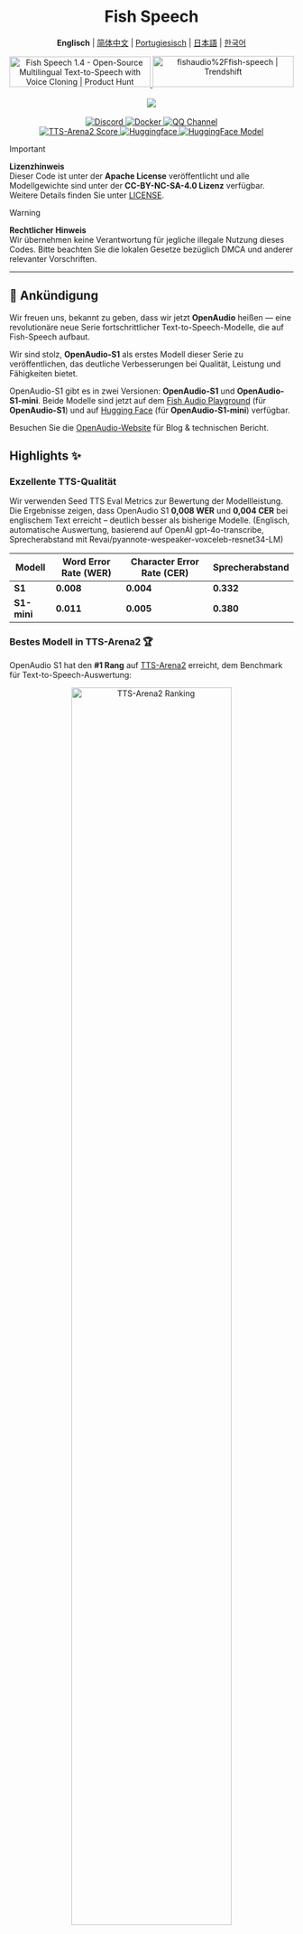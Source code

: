 <div align="center">
<h1>Fish Speech</h1>

**Englisch** | [简体中文](docs/README.zh.md) | [Portugiesisch](docs/README.pt-BR.md) | [日本語](docs/README.ja.md) | [한국어](docs/README.ko.md) <br>

<a href="https://www.producthunt.com/posts/fish-speech-1-4?embed=true&utm_source=badge-featured&utm_medium=badge&utm_souce=badge-fish&#0045;speech&#0045;1&#0045;4" target="_blank">
    <img src="https://api.producthunt.com/widgets/embed-image/v1/featured.svg?post_id=488440&theme=light" alt="Fish&#0032;Speech&#0032;1&#0046;4 - Open&#0045;Source&#0032;Multilingual&#0032;Text&#0045;to&#0045;Speech&#0032;with&#0032;Voice&#0032;Cloning | Product Hunt" style="width: 250px; height: 54px;" width="250" height="54" />
</a>
<a href="https://trendshift.io/repositories/7014" target="_blank">
    <img src="https://trendshift.io/api/badge/repositories/7014" alt="fishaudio%2Ffish-speech | Trendshift" style="width: 250px; height: 55px;" width="250" height="55"/>
</a>
<br>
</div>
<br>

<div align="center">
    <img src="https://count.getloli.com/get/@fish-speech?theme=asoul" /><br>
</div>

<br>

<div align="center">
    <a target="_blank" href="https://discord.gg/Es5qTB9BcN">
        <img alt="Discord" src="https://img.shields.io/discord/1214047546020728892?color=%23738ADB&label=Discord&logo=discord&logoColor=white&style=flat-square"/>
    </a>
    <a target="_blank" href="https://hub.docker.com/r/fishaudio/fish-speech">
        <img alt="Docker" src="https://img.shields.io/docker/pulls/fishaudio/fish-speech?style=flat-square&logo=docker"/>
    </a>
    <a target="_blank" href="https://pd.qq.com/s/bwxia254o">
      <img alt="QQ Channel" src="https://img.shields.io/badge/QQ-blue?logo=tencentqq">
    </a>
</div>

<div align="center">
    <a target="_blank" href="https://huggingface.co/spaces/TTS-AGI/TTS-Arena-V2">
      <img alt="TTS-Arena2 Score" src="https://img.shields.io/badge/TTS_Arena2-Rank_%231-gold?style=flat-square&logo=trophy&logoColor=white">
    </a>
    <a target="_blank" href="https://huggingface.co/spaces/fishaudio/fish-speech-1">
        <img alt="Huggingface" src="https://img.shields.io/badge/🤗%20-space%20demo-yellow"/>
    </a>
    <a target="_blank" href="https://huggingface.co/fishaudio/openaudio-s1-mini">
        <img alt="HuggingFace Model" src="https://img.shields.io/badge/🤗%20-models-orange"/>
    </a>
</div>

> [!IMPORTANT]
> **Lizenzhinweis**  
> Dieser Code ist unter der **Apache License** veröffentlicht und alle Modellgewichte sind unter der **CC-BY-NC-SA-4.0 Lizenz** verfügbar. Weitere Details finden Sie unter [LICENSE](LICENSE).

> [!WARNING]
> **Rechtlicher Hinweis**  
> Wir übernehmen keine Verantwortung für jegliche illegale Nutzung dieses Codes. Bitte beachten Sie die lokalen Gesetze bezüglich DMCA und anderer relevanter Vorschriften.

---

## 🎉 Ankündigung

Wir freuen uns, bekannt zu geben, dass wir jetzt **OpenAudio** heißen — eine revolutionäre neue Serie fortschrittlicher Text-to-Speech-Modelle, die auf Fish-Speech aufbaut.

Wir sind stolz, **OpenAudio-S1** als erstes Modell dieser Serie zu veröffentlichen, das deutliche Verbesserungen bei Qualität, Leistung und Fähigkeiten bietet.

OpenAudio-S1 gibt es in zwei Versionen: **OpenAudio-S1** und **OpenAudio-S1-mini**. Beide Modelle sind jetzt auf dem [Fish Audio Playground](https://fish.audio) (für **OpenAudio-S1**) und auf [Hugging Face](https://huggingface.co/fishaudio/openaudio-s1-mini) (für **OpenAudio-S1-mini**) verfügbar.

Besuchen Sie die [OpenAudio-Website](https://openaudio.com/blogs/s1) für Blog & technischen Bericht.

## Highlights ✨

### **Exzellente TTS-Qualität**

Wir verwenden Seed TTS Eval Metrics zur Bewertung der Modellleistung. Die Ergebnisse zeigen, dass OpenAudio S1 **0,008 WER** und **0,004 CER** bei englischem Text erreicht – deutlich besser als bisherige Modelle. (Englisch, automatische Auswertung, basierend auf OpenAI gpt-4o-transcribe, Sprecherabstand mit Revai/pyannote-wespeaker-voxceleb-resnet34-LM)

| Modell | Word Error Rate (WER) | Character Error Rate (CER) | Sprecherabstand |
|--------|----------------------|---------------------------|-----------------|
| **S1** | **0.008**  | **0.004**  | **0.332** |
| **S1-mini** | **0.011** | **0.005** | **0.380** |

### **Bestes Modell in TTS-Arena2** 🏆

OpenAudio S1 hat den **#1 Rang** auf [TTS-Arena2](https://arena.speechcolab.org/) erreicht, dem Benchmark für Text-to-Speech-Auswertung:

<div align="center">
    <img src="https://raw.githubusercontent.com/fishaudio/fish-speech/main/docs/assets/Elo.jpg" alt="TTS-Arena2 Ranking" style="width: 75%;" />
</div>

### **Sprachkontrolle**

OpenAudio S1 **unterstützt eine Vielzahl von Emotions-, Ton- und Spezialmarkern**, um die Sprachsynthese zu verbessern:

- **Grundlegende Emotionen**:
```
(angry) (sad) (excited) (surprised) (satisfied) (delighted) 
(scared) (worried) (upset) (nervous) (frustrated) (depressed)
(empathetic) (embarrassed) (disgusted) (moved) (proud) (relaxed)
(grateful) (confident) (interested) (curious) (confused) (joyful)
```

- **Erweiterte Emotionen**:
```
(disdainful) (unhappy) (anxious) (hysterical) (indifferent) 
(impatient) (guilty) (scornful) (panicked) (furious) (reluctant)
(keen) (disapproving) (negative) (denying) (astonished) (serious)
(sarcastic) (conciliative) (comforting) (sincere) (sneering)
(hesitating) (yielding) (painful) (awkward) (amused)
```

- **Ton-Marker**:
```
(in a hurry tone) (shouting) (screaming) (whispering) (soft tone)
```

- **Spezielle Audioeffekte**:
```
(laughing) (chuckling) (sobbing) (crying loudly) (sighing) (panting)
(groaning) (crowd laughing) (background laughter) (audience laughing)
```

Sie können auch Ha,ha,ha verwenden, um zu steuern – viele weitere Möglichkeiten warten darauf, von Ihnen entdeckt zu werden.

(Unterstützung für Englisch, Chinesisch und Japanisch derzeit, weitere Sprachen folgen in Kürze!)

### **Zwei Modelltypen**

| Modell | Größe | Verfügbarkeit | Funktionen |
|--------|-------|---------------|------------|
| **S1** | 4B Parameter | Verfügbar auf [fish.audio](fish.audio) | Voll ausgestattetes Flaggschiff-Modell |
| **S1-mini** | 0,5B Parameter | Verfügbar auf Huggingface [hf space](https://huggingface.co/spaces/fishaudio/openaudio-s1-mini) | Destillierte Version mit Kernfunktionen |

Sowohl S1 als auch S1-mini beinhalten Online Reinforcement Learning from Human Feedback (RLHF).

## **Funktionen**

1. **Zero-shot & Few-shot TTS:** Geben Sie eine 10- bis 30-sekündige Sprachprobe ein, um hochwertige TTS-Ausgaben zu erzeugen. **Für detaillierte Richtlinien siehe [Voice Cloning Best Practices](https://docs.fish.audio/text-to-speech/voice-clone-best-practices).**

2. **Mehrsprachige & Cross-linguale Unterstützung:** Einfach mehrsprachigen Text in das Eingabefeld kopieren und einfügen – keine Sorge um die Sprache. Unterstützt derzeit Englisch, Japanisch, Koreanisch, Chinesisch, Französisch, Deutsch, Arabisch und Spanisch.

3. **Keine Phonem-Abhängigkeit:** Das Modell hat starke Generalisierungsfähigkeiten und ist nicht auf Phoneme für TTS angewiesen. Es kann Text in jedem Sprachskript verarbeiten.

4. **Sehr genau:** Erreicht einen niedrigen CER (Character Error Rate) von etwa 0,4 % und WER (Word Error Rate) von etwa 0,8 % im Seed-TTS Eval.

5. **Schnell:** Mit fish-tech-Beschleunigung beträgt der Real-Time-Faktor etwa 1:5 auf einem Nvidia RTX 4060 Laptop und 1:15 auf einer Nvidia RTX 4090.

6. **WebUI-Inferenz:** Bietet eine benutzerfreundliche, auf Gradio basierende Web-Oberfläche, kompatibel mit Chrome, Firefox, Edge und anderen Browsern.

7. **GUI-Inferenz:** Bietet eine PyQt6-GUI, die nahtlos mit dem API-Server funktioniert. Unterstützt Linux, Windows und macOS. [Siehe GUI](https://github.com/AnyaCoder/fish-speech-gui).

8. **Bereitstellungsfreundlich:** Einfaches Einrichten eines Inferenzservers mit nativer Unterstützung für Linux, Windows (macOS kommt bald), minimiert Geschwindigkeitsverluste.

## **Medien & Demos**

<div align="center">

### **Soziale Medien**
<a href="https://x.com/FishAudio/status/1929915992299450398" target="_blank">
    <img src="https://img.shields.io/badge/𝕏-Latest_Demo-black?style=for-the-badge&logo=x&logoColor=white" alt="Latest Demo on X" />
</a>

### **Interaktive Demos**
<a href="https://fish.audio" target="_blank">
    <img src="https://img.shields.io/badge/Fish_Audio-Try_OpenAudio_S1-blue?style=for-the-badge" alt="Try OpenAudio S1" />
</a>
<a href="https://huggingface.co/spaces/fishaudio/openaudio-s1-mini" target="_blank">
    <img src="https://img.shields.io/badge/Hugging_Face-Try_S1_Mini-yellow?style=for-the-badge" alt="Try S1 Mini" />
</a>

### **Video-Demonstrationen**

<a href="https://www.youtube.com/watch?v=SYuPvd7m06A" target="_blank">
    <img src="https://raw.githubusercontent.com/fishaudio/fish-speech/main/docs/assets/Thumbnail.jpg" alt="OpenAudio S1 Video" style="width: 50%;" />
</a>

### **Audio-Beispiele**
<div style="margin: 20px 0;">
    <em> Hochwertige Audio-Beispiele werden bald verfügbar sein und unsere mehrsprachigen TTS-Fähigkeiten in verschiedenen Sprachen und Emotionen demonstrieren.</em>
</div>

</div>

---

## Dokumentation

- [Build Environment](https://raw.githubusercontent.com/fishaudio/fish-speech/main/docs/en/install.md)
- [Inference](https://raw.githubusercontent.com/fishaudio/fish-speech/main/docs/en/inference.md)

## Danksagungen

- [VITS2 (daniilrobnikov)](https://github.com/daniilrobnikov/vits2)
- [Bert-VITS2](https://github.com/fishaudio/Bert-VITS2)
- [GPT VITS](https://github.com/innnky/gpt-vits)
- [MQTTS](https://github.com/b04901014/MQTTS)
- [GPT Fast](https://github.com/pytorch-labs/gpt-fast)
- [GPT-SoVITS](https://github.com/RVC-Boss/GPT-SoVITS)
- [Qwen3](https://github.com/QwenLM/Qwen3)

## Technischer Bericht (V1.4)
```bibtex
@misc{fish-speech-v1.4,
      title={Fish-Speech: Leveraging Large Language Models for Advanced Multilingual Text-to-Speech Synthesis},
      author={Shijia Liao and Yuxuan Wang and Tianyu Li and Yifan Cheng and Ruoyi Zhang and Rongzhi Zhou and Yijin Xing},
      year={2024},
      eprint={2411.01156},
      archivePrefix={arXiv},
      primaryClass={cs.SD},
      url={https://arxiv.org/abs/2411.01156},
}
```

---

Tranlated By [Open Ai Tx](https://github.com/OpenAiTx/OpenAiTx) | Last indexed: 2025-06-10

---